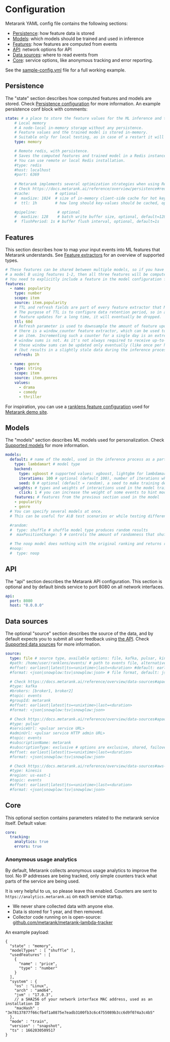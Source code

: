 # Configuration

Metarank YAML config file contains the following sections:
* [Persistence](overview.md#persistence): how feature data is stored
* [Models](overview.md#models): which models should be trained and used in inference
* [Features](overview.md#features): how features are computed from events
* [API](overview.md#api): network options for API
* [Data sources](overview.md#data-sources): where to read events from
* [Core](overview.md#core): service options, like anonymous tracking and error reporting.

See the [sample-config.yml](sample-config.yml) file for a full working example.

## Persistence

The "state" section describes how computed features and models are stored. Check [Persistence configuration](persistence.md) for 
more information. An example persistence conf block with comments:

```yaml
state: # a place to store the feature values for the ML inference and the trained model
    # Local memory
    # A node-local in-memory storage without any persistence. 
    # Feature values and the trained model is stored in-memory.    
    # Suitable only for local testing, as in case of a restart it will loose all the data.
    type: memory

    # Remote redis, with persistence. 
    # Saves the computed features and trained model in a Redis instance.
    # You can use remote or local Redis installation.
    #type: redis
    #host: localhost
    #port: 6369
    
    # Metarank implements several optimization strategies when using Redis: caching and pipelining
    # Check https://docs.metarank.ai/reference/overview/persistence#redis-persistence for more details
    #cache:           # optional
    #  maxSize: 1024  # size of in-memory client-side cache for hot keys, optional, default=1024
    #  ttl: 1h        # how long should key-values should be cached, optional, default=1h

    #pipeline:         # optional
    #  maxSize: 128    # batch write buffer size, optional, default=128
    #  flushPeriod: 1s # buffer flush interval, optional, default=1s
```
## Features

This section describes how to map your input events into ML features that Metarank understands.
See [Feature extractors](feature-extractors.md) for an overview of supported types.

```yaml
# These features can be shared between multiple models, so if you have a model A using features 1-2-3 and
# a model B using features 1-2, then all three features will be computed only once. 
# You need to explicitly include a feature in the model configuration for Metarank to use it.
features:
  - name: popularity
    type: number
    scope: item
    source: item.popularity
    # TTL and refresh fields are part of every feature extractor that Metarank supports.
    # The purpose of TTL is to configure data retention period, so in a case when there were no
    # feature updates for a long time, it will eventually be dropped.
    ttl: 60d
    # Refresh parameter is used to downsample the amount of feature updates emitted. For example,
    # there is a window_counter feature extractor, which can be used to count a number of clicks that happened for
    # an item. Incrementing such a counter for a single day is an extremely lightweight operation, but computing
    # window sums is not. As it's not always required to receive up-to-date counter values in ML models,
    # these window sums can be updated only eventually (like once per hour), which improves the throughput a lot
    # (but results in a slightly stale data during the inference process)
    refresh: 1h

  - name: genre
    type: string
    scope: item
    source: item.genres
    values:
      - drama
      - comedy
      - thriller
```

For inspiration, you can use a [ranklens feature configuration](https://github.com/metarank/metarank/blob/master/src/test/resources/ranklens/config.yml)
used for [Metarank demo site](https://demo.metarank.ai).

## Models

The "models" section describes ML models used for personalization. Check [Supported models](supported-ranking-models.md) 
for more information.
```yaml
models:
  default: # name of the model, used in the inference process as a part of path, like /rank/default
    type: lambdamart # model type
    backend:
      type: xgboost # supported values: xgboost, lightgbm for lambdamart model
      iterations: 100 # optional (default 100), number of iterations while training the model
      seed: 0 # optional (default = random), a seed to make training deterministic
    weights: # types and weights of interactions used in the model training
      click: 1 # you can increase the weight of some events to hint model to optimize more for them
    features: # features from the previous section used in the model
    - popularity
    - genre
  # You can specify several models at once.
  # This can be useful for A\B test scenarios or while testing different sets of features.

  #random:
  #  type: shuffle # shuffle model type produces random results
  #  maxPositionChange: 5 # controls the amount of randomness that shuffle can introduce in the original ranking

  # The noop model does nothing with the original ranking and returns results "as is"
  #noop:
  #  type: noop
```


## API

The "api" section describes the Metarank API configuration. This section is optional and by default binds 
service to port 8080 on all network interfaces.
```yaml
api:
  port: 8080
  host: "0.0.0.0"
```

## Data sources

The optional "source" section describes the source of the data, and by default expects you to submit all
user feedback using [the API](../api.md). Check [Supported data sources](data-sources.md) for more information.

```yaml
source:
  type: file # source type, available options: file, kafka, pulsar, kinesis
  #path: /home/user/ranklens/events/ # path to events file, alternatively you can use CLI to provide file location
  #offset: earliest|latest|ts=<unixtime>|last=<duration> #default: earliest
  #format: <json|snowplow:tsv|snowplow:json> # file format, default: json

  # Check https://docs.metarank.ai/reference/overview/data-sources#apache-kafka for more information
  #type: kafka
  #brokers: [broker1, broker2]
  #topic: events
  #groupId: metarank
  #offset: earliest|latest|ts=<unixtime>|last=<duration>
  #format: <json|snowplow:tsv|snowplow:json>

  # Check https://docs.metarank.ai/reference/overview/data-sources#apache-pulsar for more information
  #type: pulsar
  #serviceUrl: <pulsar service URL>
  #adminUrl: <pulsar service HTTP admin URL>
  #topic: events
  #subscriptionName: metarank
  #subscriptionType: exclusive # options are exclusive, shared, failover
  #offset: earliest|latest|ts=<unixtime>|last=<duration>
  #format: <json|snowplow:tsv|snowplow:json>

  # Check https://docs.metarank.ai/reference/overview/data-sources#aws-kinesis-streams for more information
  #type: kinesis
  #region: us-east-1
  #topic: events
  #offset: earliest|latest|ts=<unixtime>|last=<duration>
  #format: <json|snowplow:tsv|snowplow:json>

```

## Core

This optional section contains parameters related to the metarank service itself. Default value:
```yaml
core:
  tracking:
    analytics: true
    errors: true
```

### Anonymous usage analytics

By default, Metarank collects anonymous usage analytics to improve the tool. No IP addresses are being tracked,
only simple counters track what parts of the service are being used.

It is very helpful to us, so please leave this enabled. Counters are sent to `https://analytics.metarank.ai` on each 
service startup.

* We never share collected data with anyone else.
* Data is stored for 1 year, and then removed.
* Collector code running on is open-source: [github.com/metarank/metarank-lambda-tracker](https://github.com/metarank/metarank-lambda-tracker)

An example payload:
```json5
{
  "state" : "memory",
  "modelTypes" : [ "shuffle" ],
  "usedFeatures" : [
    {
      "name" : "price",
      "type" : "number"
    }
  ],
  "system" : {
    "os" : "Linux",
    "arch" : "amd64",
    "jvm" : "17.0.3",
    // a SHA256 of your network interface MAC address, used as an installation ID
    "macHash" : "3e78137877f66cfb4f1a0875e7eadb3100fb3c6c4755089b3cc6d9f074a3c4b5"
  },
  "mode" : "train",
  "version" : "snapshot",
  "ts" : 1662030509517
}
```